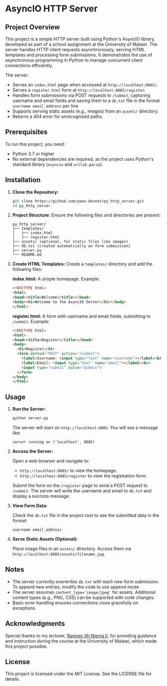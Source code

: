 # AsyncIO HTTP Server

## Project Overview

This project is a simple HTTP server built using Python's AsyncIO library, developed as part of a school assignment at the University of Malawi. The server handles HTTP client requests asynchronously, serving HTML templates and processing form submissions. It demonstrates the use of asynchronous programming in Python to manage concurrent client connections efficiently.

The server:

- Serves an `index.html` page when accessed at `http://localhost:8085/`.
- Serves a `register.html` form at `http://localhost:8085/register`.
- Handles form submissions via POST requests to `/submit`, capturing username and email fields and saving them to a `db.txt` file in the format `username email_address` per line.
- Supports serving static assets (e.g., images) from an `assets/` directory.
- Returns a 404 error for unrecognized paths.

## Prerequisites

To run this project, you need:

- Python 3.7 or higher
- No external dependencies are required, as the project uses Python's standard library (`asyncio` and `urllib.parse`).

## Installation

1. **Clone the Repository:**
   ```bash
   git clone https://github.com/yewo-devnet/py_http_server.git
   cd py_http_server
   ```

2. **Project Structure:**
   Ensure the following files and directories are present:
   ```
   py_http_server/
   ├── templates/
   │   ├── index.html
   │   ├── register.html
   ├── assets/ (optional, for static files like images)
   ├── db.txt (created automatically on form submission)
   ├── server.py
   └── README.md
   ```

3. **Create HTML Templates:**
   Create a `templates/` directory and add the following files:

   **index.html:** A simple homepage. Example:
   ```html
   <!DOCTYPE html>
   <html>
   <head><title>Welcome</title></head>
   <body><h1>Welcome to the AsyncIO Server</h1></body>
   </html>
   ```

   **register.html:** A form with username and email fields, submitting to `/submit`. Example:
   ```html
   <!DOCTYPE html>
   <html>
   <head><title>Register</title></head>
   <body>
     <h1>Register</h1>
     <form method="POST" action="/submit">
       <label>Username: <input type="text" name="username"></label><br>
       <label>Email: <input type="text" name="email"></label><br>
       <input type="submit" value="Submit">
     </form>
   </body>
   </html>
   ```

## Usage

1. **Run the Server:**
   ```bash
   python server.py
   ```

   The server will start on `http://localhost:8085`. You will see a message like:
   ```
   server running on ('localhost', 8085)
   ```

2. **Access the Server:**

   Open a web browser and navigate to:
   - `http://localhost:8085/` to view the homepage.
   - `http://localhost:8085/register` to view the registration form.

   Submit the form on the `/register` page to send a POST request to `/submit`. The server will write the username and email to `db.txt` and display a success message.

3. **View Form Data:**

   Check the `db.txt` file in the project root to see the submitted data in the format:
   ```
   username email_address
   ```

4. **Serve Static Assets (Optional):**

   Place image files in an `assets/` directory.
   Access them via `http://localhost:8085/assets/filename.jpg`.

## Notes

- The server currently overwrites `db.txt` with each new form submission. To append new entries, modify the code to use append mode.
- The server assumes `content_type='image/jpeg'` for assets. Additional content types (e.g., PNG, CSS) can be supported with code changes.
- Basic error handling ensures connections close gracefully on exceptions.

## Acknowledgments

Special thanks to my lecturer, [Ramsey Ith Njema II](https://github.com/rnjema), for providing guidance and instruction during the course at the University of Malawi, which made this project possible.


## License

This project is licensed under the MIT License. See the LICENSE file for details.
